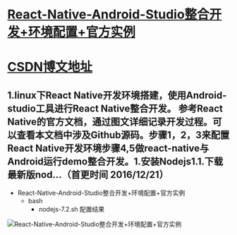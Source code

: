 # [React-Native-Android-Studio整合开发+环境配置+官方实例](http://blog.csdn.net/dream_an/article/details/53787183)
# [CSDN博文地址](http://blog.csdn.net/dream_an)

## 1.linux下React Native开发环境搭建，使用Android-studio工具进行React Native整合开发。 参考React Native的官方文档，通过图文详细记录开发过程。可以查看本文档中涉及Github源码。步骤1，2，3来配置React Native开发环境步骤4,5做react-native与Android运行demo整合开发。1.安装Nodejs1.1.下载最新版nod...（首更时间 2016/12/21）
- React-Native-Android-Studio整合开发+环境配置+官方实例
  - bash
    - nodejs-7.2.sh
配置结果

![React-Native-Android-Studio整合开发+环境配置+官方实例](http://img.blog.csdn.net/20161221163113975?watermark/2/text/aHR0cDovL2Jsb2cuY3Nkbi5uZXQvZHJlYW1fYW4=/font/5a6L5L2T/fontsize/400/fill/I0JBQkFCMA==/dissolve/70/gravity/SouthEast)
